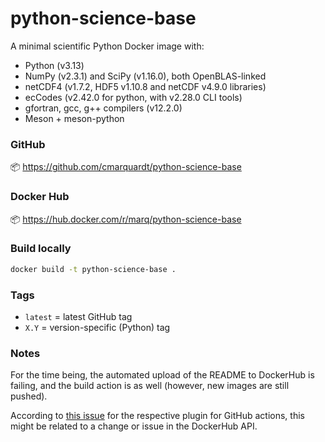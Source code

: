 # python-science-base

A minimal scientific Python Docker image with:

- Python (v3.13)
- NumPy (v2.3.1) and SciPy (v1.16.0), both OpenBLAS-linked
- netCDF4 (v1.7.2, HDF5 v1.10.8 and netCDF v4.9.0 libraries)
- ecCodes (v2.42.0 for python, with v2.28.0 CLI tools)
- gfortran, gcc, g++ compilers (v12.2.0)
- Meson + meson-python

### GitHub

📦 https://github.com/cmarquardt/python-science-base

### Docker Hub

📦 https://hub.docker.com/r/marq/python-science-base

### Build locally

```bash
docker build -t python-science-base .
```

### Tags

- `latest` = latest GitHub tag
- `X.Y` = version-specific (Python) tag

### Notes

For the time being, the automated upload of the README to DockerHub 
is failing, and the build action is as well (however, new images 
are still pushed).

According to [this issue](https://github.com/peter-evans/dockerhub-description/issues/319) 
for the respective plugin for GitHub actions, this might be related
to a change or issue in the DockerHub API.